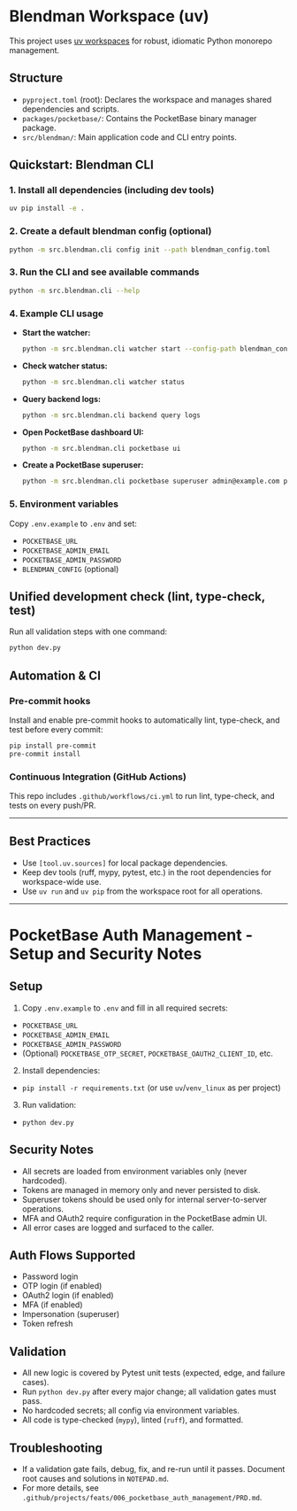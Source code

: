 # Blendman Workspace (uv)

This project uses [uv workspaces](https://docs.astral.sh/uv/concepts/projects/workspaces/) for robust, idiomatic Python monorepo management.

## Structure

- `pyproject.toml` (root): Declares the workspace and manages shared dependencies and scripts.
- `packages/pocketbase/`: Contains the PocketBase binary manager package.
- `src/blendman/`: Main application code and CLI entry points.

## Quickstart: Blendman CLI

### 1. Install all dependencies (including dev tools)

```sh
uv pip install -e .
```

### 2. Create a default blendman config (optional)

```sh
python -m src.blendman.cli config init --path blendman_config.toml
```

### 3. Run the CLI and see available commands

```sh
python -m src.blendman.cli --help
```

### 4. Example CLI usage

- **Start the watcher:**
  ```sh
  python -m src.blendman.cli watcher start --config-path blendman_config.toml
  ```
- **Check watcher status:**
  ```sh
  python -m src.blendman.cli watcher status
  ```
- **Query backend logs:**
  ```sh
  python -m src.blendman.cli backend query logs
  ```
- **Open PocketBase dashboard UI:**
  ```sh
  python -m src.blendman.cli pocketbase ui
  ```
- **Create a PocketBase superuser:**
  ```sh
  python -m src.blendman.cli pocketbase superuser admin@example.com password
  ```

### 5. Environment variables

Copy `.env.example` to `.env` and set:
- `POCKETBASE_URL`
- `POCKETBASE_ADMIN_EMAIL`
- `POCKETBASE_ADMIN_PASSWORD`
- `BLENDMAN_CONFIG` (optional)

## Unified development check (lint, type-check, test)

Run all validation steps with one command:

```sh
python dev.py
```

## Automation & CI

### Pre-commit hooks

Install and enable pre-commit hooks to automatically lint, type-check, and test before every commit:

```sh
pip install pre-commit
pre-commit install
```

### Continuous Integration (GitHub Actions)

This repo includes `.github/workflows/ci.yml` to run lint, type-check, and tests on every push/PR.

---

## Best Practices

- Use `[tool.uv.sources]` for local package dependencies.
- Keep dev tools (ruff, mypy, pytest, etc.) in the root dependencies for workspace-wide use.
- Use `uv run` and `uv pip` from the workspace root for all operations.

---


# PocketBase Auth Management - Setup and Security Notes

## Setup

1. Copy `.env.example` to `.env` and fill in all required secrets:
  - `POCKETBASE_URL`
  - `POCKETBASE_ADMIN_EMAIL`
  - `POCKETBASE_ADMIN_PASSWORD`
  - (Optional) `POCKETBASE_OTP_SECRET`, `POCKETBASE_OAUTH2_CLIENT_ID`, etc.
2. Install dependencies:
  - `pip install -r requirements.txt` (or use `uv`/`venv_linux` as per project)
3. Run validation:
  - `python dev.py`

## Security Notes

- All secrets are loaded from environment variables only (never hardcoded).
- Tokens are managed in memory only and never persisted to disk.
- Superuser tokens should be used only for internal server-to-server operations.
- MFA and OAuth2 require configuration in the PocketBase admin UI.
- All error cases are logged and surfaced to the caller.

## Auth Flows Supported
- Password login
- OTP login (if enabled)
- OAuth2 login (if enabled)
- MFA (if enabled)
- Impersonation (superuser)
- Token refresh

## Validation
- All new logic is covered by Pytest unit tests (expected, edge, and failure cases).
- Run `python dev.py` after every major change; all validation gates must pass.
- No hardcoded secrets; all config via environment variables.
- All code is type-checked (`mypy`), linted (`ruff`), and formatted.

## Troubleshooting
- If a validation gate fails, debug, fix, and re-run until it passes. Document root causes and solutions in `NOTEPAD.md`.
- For more details, see `.github/projects/feats/006_pocketbase_auth_management/PRD.md`.
